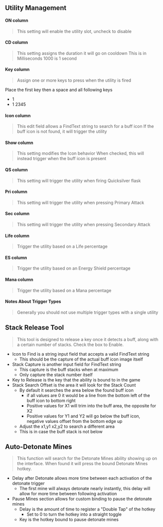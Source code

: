 ## Utility Management

#### ON column
> This setting will enable the utility slot, uncheck to disable

#### CD column
> This setting assigns the duration it will go on cooldown
This is in Milliseconds 1000 is 1 second

#### Key column
> Assign one or more keys to press when the utility is fired  

Place the first key then a space and all following keys
  * 1
  * 1 2345

#### Icon column
> This edit field allows a FindText string to search for a buff icon
If the buff icon is not found, it will trigger the utility

#### Show column
> This setting modifies the Icon behavior
When checked, this will instead trigger when the buff icon is present

#### QS column
> This setting will trigger the utility when firing Quicksilver flask

#### Pri column
> This setting will trigger the utility when pressing Primary Attack

#### Sec column
> This setting will trigger the utility when pressing Secondary Attack

#### Life column
> Trigger the utility based on a Life percentage

#### ES column
> Trigger the utility based on an Energy Shield percentage

#### Mana column
> Trigger the utility based on a Mana percentage

#### Notes About Trigger Types
> Generally you should not use multiple trigger types with a single utility

## Stack Release Tool
> This tool is designed to release a key once it detects a buff, along with a certain number of stacks. Check the box to Enable.
* Icon to Find is a string input field that accepts a valid FindText string
  * This should be the capture of the actual buff icon image itself
* Stack Capture is another input field for FindText string
  * This capture is the buff stacks when at maximum
  * Only capture the stack number itself
* Key to Release is the key that the ability is bound to in the game
* Stack Search Offset is the area it will look for the Stack Count
  * By default it searches the area below the found buff icon
    * if all values are 0 it would be a line from the bottom left of the buff icon to bottom right
    * Positive values for X1 will trim into the buff area, the opposite for X2
    * Positive values for Y1 and Y2 will go below the buff icon, negative values offset from the bottom edge up
  * Adjust the x1,y1 x2,y2 to search a different area
  * This is in case the buff stack is not below

## Auto-Detonate Mines
> This function will search for the Detonate Mines ability showing up on the interface. When found it will press the bound Detonate Mines hotkey.
* Delay after Detonate allows more time between each activation of the detonate trigger
  * The first mine will always detonate nearly instantly, this delay will allow for more time between following activation
* Pause Mines section allows for custom binding to pause the detonate mines
  * Delay is the amount of time to register a "Double Tap" of the hotkey
    * Set to 0 to turn the hotkey into a straight toggle
  * Key is the hotkey bound to pause detonate mines